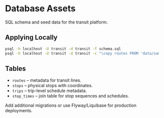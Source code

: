 # Database Assets

SQL schema and seed data for the transit platform.

## Applying Locally
```bash
psql -h localhost -U transit -d transit -f schema.sql
psql -h localhost -U transit -d transit -c "\copy routes FROM 'data/sample_routes.csv' WITH CSV HEADER"
```

## Tables
- `routes` – metadata for transit lines.
- `stops` – physical stops with coordinates.
- `trips` – trip-level schedule metadata.
- `stop_times` – join table for stop sequences and schedules.

Add additional migrations or use Flyway/Liquibase for production deployments.
